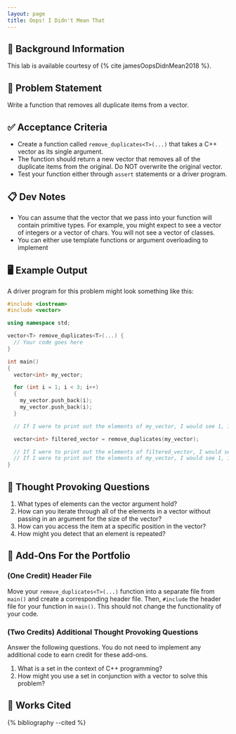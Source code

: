 ```yaml
---
layout: page
title: Oops! I Didn't Mean That
---
```


## 🔖 Background Information

This lab is available courtesy of {% cite jamesOopsDidnMean2018 %}.

## 🎯 Problem Statement

Write a function that removes all duplicate items from a vector.

## ✅ Acceptance Criteria

* Create a function called `remove_duplicates<T>(...)` that takes a C++ vector as its single argument.
* The function should return a new vector that removes all of the duplicate items from the original. Do NOT overwrite the original vector.
* Test your function either through `assert` statements or a driver program.

## 📋 Dev Notes

* You can assume that the vector that we pass into your function will contain primitive types. For example, you might expect to see a vector of integers or a vector of chars. You will not see a vector of classes.
* You can either use template functions or argument overloading to implement

## 🖥️ Example Output

A driver program for this problem might look something like this:

```cpp
#include <iostream>
#include <vector>

using namespace std;

vector<T> remove_duplicates<T>(...) {
  // Your code goes here
}

int main()
{
  vector<int> my_vector;

  for (int i = 1; i < 3; i++)
  {
    my_vector.push_back(i);
    my_vector.push_back(i);
  }

  // If I were to print out the elements of my_vector, I would see 1, 1, 2, 2, 3, 3

  vector<int> filtered_vector = remove_duplicates(my_vector);

  // If I were to print out the elements of filtered_vector, I would see 1, 2, 3
  // If I were to print out the elements of my_vector, I would see 1, 1, 2, 2, 3, 3
}
```

## 📝 Thought Provoking Questions

1. What types of elements can the vector argument hold?
2. How can you iterate through all of the elements in a vector without passing in an argument for the size of the vector?
3. How can you access the item at a specific position in the vector?
4. How might you detect that an element is repeated?

## 💼 Add-Ons For the Portfolio

### (One Credit) Header File

Move your `remove_duplicates<T>(...)` function into a separate file from `main()` and create a corresponding header file. Then, `#include` the header file for your function in `main()`. This should not change the functionality of your code.

### (Two Credits) Additional Thought Provoking Questions

Answer the following questions. You do not need to implement any additional code to earn credit for these add-ons.

1. What is a set in the context of C++ programming?
2. How might you use a set in conjunction with a vector to solve this problem?

## 📘 Works Cited

{% bibliography --cited %}
